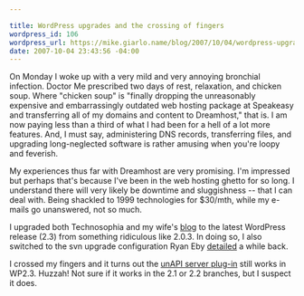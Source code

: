 ```yaml
---

title: WordPress upgrades and the crossing of fingers
wordpress_id: 106
wordpress_url: https://mike.giarlo.name/blog/2007/10/04/wordpress-upgrades-and-the-crossing-of-fingers/
date: 2007-10-04 23:43:56 -04:00
---
```

On Monday I woke up with a very mild and very annoying bronchial infection.  Doctor Me prescribed two days of rest, relaxation, and chicken soup.  Where "chicken soup" is "finally dropping the unreasonably expensive and embarrassingly outdated web hosting package at Speakeasy and transferring all of my domains and content to Dreamhost," that is.  I am now paying less than a third of what I had been for a hell of a lot more features.  And, I must say, administering DNS records, transferring files, and upgrading long-neglected software is rather amusing when you're loopy and feverish.

My experiences thus far with Dreamhost are very promising.  I'm impressed but perhaps that's because I've been in the web hosting ghetto for so long.  I understand there will very likely be downtime and sluggishness -- that I can deal with.  Being shackled to 1999 technologies for $30/mth, while my e-mails go unanswered, not so much.

I upgraded both Technosophia and my wife's <a href="/elizabeth/" target="_blank">blog</a> to the latest WordPress release (2.3) from something ridiculous like 2.0.3.  In doing so, I also switched to the svn upgrade configuration Ryan Eby <a href="http://blog.ryaneby.com/archives/easy-wordpress-upgrades-with-svn/" target="_blank">detailed</a> a while back.

I crossed my fingers and it turns out the <a href="https://mike.giarlo.name/blog/unapi-wordpress-plug-in/" target="_blank">unAPI server plug-in</a> still works in WP2.3.  Huzzah!  Not sure if it works in the 2.1 or 2.2 branches, but I suspect it does.
